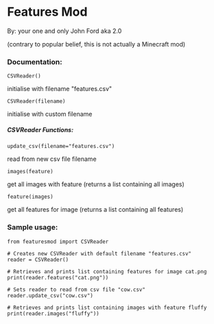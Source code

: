 # Features Mod
By: your one and only John Ford aka 2.0

(contrary to popular belief, this is not actually a Minecraft mod)

### Documentation:
`CSVReader()`

initialise with filename "features.csv"


`CSVReader(filename)`

initialise with custom filename


##### CSVReader Functions:

`update_csv(filename="features.csv")`

read from new csv file filename
	
	
`images(feature)`

get all images with feature
	(returns a list containing all images)
	
	
`feature(images)`

get all features for image
	(returns a list containing all features)


### Sample usage:
```
from featuresmod import CSVReader

# Creates new CSVReader with default filename "features.csv"
reader = CSVReader()

# Retrieves and prints list containing features for image cat.png
print(reader.features("cat.png"))

# Sets reader to read from csv file "cow.csv"
reader.update_csv("cow.csv")

# Retrieves and prints list containing images with feature fluffy
print(reader.images("fluffy"))
```
